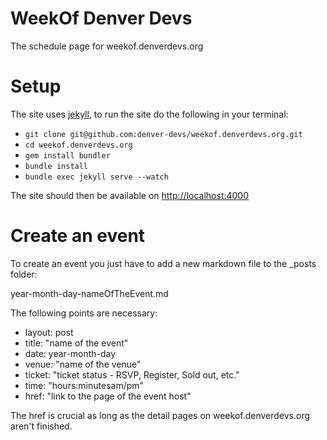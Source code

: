 WeekOf Denver Devs
=============

The schedule page for weekof.denverdevs.org

Setup
=====

The site uses [jekyll](http://jekyllrb.com), to run the site do the following in your
terminal:

* `git clone git@github.com:denver-devs/weekof.denverdevs.org.git`
* `cd weekof.denverdevs.org`
* `gem install bundler`
* `bundle install`
* `bundle exec jekyll serve --watch`

The site should then be available on [http://localhost:4000](http://localhost:4000)

Create an event
===============

To create an event you just have to add a new markdown file to the _posts folder:

year-month-day-nameOfTheEvent.md

The following points are necessary:

* layout: post
* title: "name of the event"
* date: year-month-day
* venue: "name of the venue"
* ticket: "ticket status - RSVP, Register, Sold out, etc."
* time: "hours:minutesam/pm"
* href: "link to the page of the event host"

The href is crucial as long as the detail pages on weekof.denverdevs.org aren't finished.
